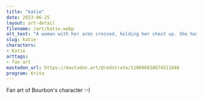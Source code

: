 ```yaml
---
title: "katie"
date: 2023-06-25
layout: art-detail
filename: /art/katie.webp
alt_text: "A woman with her arms crossed, holding her chest up. She has medium length light brown hair, dark eyes and making an intimidating face at you."
slug: katie
characters:
- Katie
arttags:
- fan art
mastodon_url: https://mastodon.art/@redstrate/110606818674511646
program: Krita
---
```

Fan art of Bourbon's character :-)
